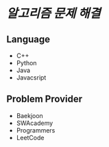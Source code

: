 # ***알고리즘 문제 해결*** 
## Language
- C++
- Python
- Java
- Javacsript

## Problem Provider
- Baekjoon
- SWAcademy
- Programmers
- LeetCode
